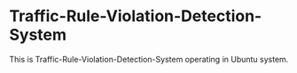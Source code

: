 # Traffic-Rule-Violation-Detection-System
This is Traffic-Rule-Violation-Detection-System operating in Ubuntu system.
